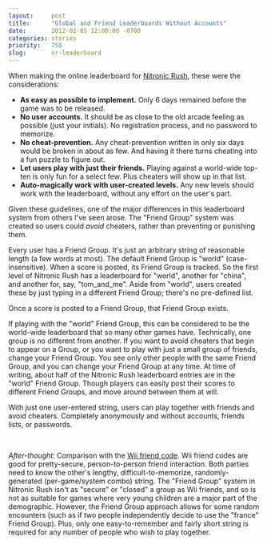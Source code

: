 ```yaml
---
layout:     post
title:      "Global and Friend Leaderboards Without Accounts"
date:       2012-02-05 12:00:00 -0700
categories: stories
priority:   750
slug:       nr-leaderboard
---
```

When making the online leaderboard for [Nitronic Rush][], these were the considerations:

- **As easy as possible to implement.** Only 6 days remained before the game was to be released.
- **No user accounts.** It should be as close to the old arcade feeling as possible (just your initials). No registration process, and no password to memorize.
- **No cheat-prevention.** Any cheat-prevention written in only six days would be broken in about as few. And having it there turns cheating into a fun puzzle to figure out.
- **Let users play with just their friends.** Playing against a world-wide top-ten is only fun for a select few. Plus cheaters will show up in that list.
- **Auto-magically work with user-created levels.** Any new levels should work with the leaderboard, without any effort on the user's part.

Given these guidelines, one of the major differences in this leaderboard system from others I've seen arose. The "Friend Group" system was created so users could <em>avoid</em> cheaters, rather than preventing or punishing them.

Every user has a Friend Group. It's just an arbitrary string of reasonable length (a few words at most). The default Friend Group is "world" (case-insensitive). When a score is posted, its Friend Group is tracked. So the first level of Nitronic Rush has a leaderboard for "world", another for "china", and another for, say, "tom_and_me". Aside from "world", users created these by just typing in a different Friend Group; there's no pre-defined list.

Once a score is posted to a Friend Group, that Friend Group exists.

If playing with the "world" Friend Group, this can be considered to be the world-wide leaderboard that so many other games have. Technically, one group is no different from another. If you want to avoid cheaters that begin to appear on a Group, or you want to play with just a small group of friends, change your Friend Group. You see only other people with the same Friend Group, and you can change your Friend Group at any time. At time of writing, about half of the Nitronic Rush leaderboard entries are in the "world" Friend Group. Though players can easily post their scores to different Friend Groups, and move around between them at will.

With just one user-entered string, users can play together with friends and avoid cheaters. Completely anonymously and without accounts, friends lists, or passwords.

<br />

*After-thought:* Comparison with the [Wii friend code][]. Wii friend codes are good for pretty-secure, person-to-person friend interaction. Both parties need to know the other's lengthy, difficult-to-memorize, randomly-generated (per-game/system combo) string.  The "Friend Group" system in Nitronic Rush isn't as "secure" or "closed" a group as Wii friends, and so is not as suitable for games where very young children are a major part of the demographic. However, the Friend Group approach allows for some random encounters (such as if two people independently decide to use the "france" Friend Group). Plus, only one easy-to-remember and fairly short string is required for any number of people who wish to play together.

[Nitronic Rush]: /projects/nitronic-rush.html
[Wii friend code]: https://en.wikipedia.org/wiki/Friend_Code#Friend_Codes

